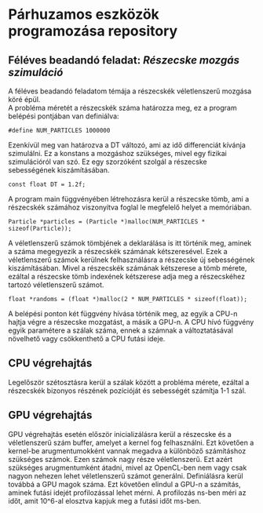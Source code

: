 # Párhuzamos eszközök programozása repository

## Féléves beadandó feladat: *Részecske mozgás szimuláció*

A féléves beadandó feladatom témája a részecskék véletlenszerű mozgása köré épül. <br/>
A probléma méretét a részecskék száma határozza meg, ez a program belépési pontjában van definiálva:

```#define NUM_PARTICLES 1000000```

Ezenkívül meg van határozva a DT változó, ami az idő differenciát kívánja szimulálni. Ez a konstans a mozgáshoz szükséges, mivel egy fizikai szimulációról van szó. Ez egy szorzóként szolgál a részecske sebességének kiszámításában.

``` const float DT = 1.2f; ```

A program main függvényében létrehozásra kerül a részecske tömb, ami a részecskék számához viszonyítva foglal le megfelelő helyet a memóriában.

``` Particle *particles = (Particle *)malloc(NUM_PARTICLES * sizeof(Particle)); ```

A véletlenszerű számok tömbjének a deklarálása is itt történik meg, aminek a száma megegyezik a részecskék számának kétszeresével. Ezek a véletlenszerű számok kerülnek felhasználásra a részecske új sebességének kiszámításában. Mivel a részecskék számának kétszerese a tömb mérete, ezáltal a részecske tömb indexének kétszerese adja meg a részecskéhez tartozó véletlenszerű számot.

``` float *randoms = (float *)malloc(2 * NUM_PARTICLES * sizeof(float)); ```

A belépési ponton két függvény hívása történik meg, az egyik a CPU-n hajtja végre a részecske mozgatást, a másik a GPU-n. A CPU hívó függvény egyik paramétere a szálak száma, ennek a számnak a változtatásával növelhető vagy csökkenthető a CPU futási ideje.

## CPU végrehajtás
Legelőször szétosztásra kerül a szálak között a probléma mérete, ezáltal a részecskék bizonyos részének pozícióját és sebességét számítja 1-1 szál.

## GPU végrehajtás
GPU végrehajtás esetén először inicializálásra kerül a részecske és a véletlenszerű szám buffer, amelyet a kernel fog felhasználni. Ezt követően a kernel-be arugmentumokként vannak megadva a különböző számításhoz szükséges számok. Ezen számok nagy része véletlenszerű. Ezt azért szükséges arugmentumként átadni, mivel az OpenCL-ben nem vagy csak nagyon nehezen lehet véletlenszerű számot generálni. Definiálásra kerül továbbá a GPU magok száma. Ezt követően elindul a GPU-n a számítás, aminek futási idejét profilozással lehet mérni. A profilozás ns-ben méri az időt, amit 10^6-al elosztva kapjuk meg a futási időt ms-ben.

